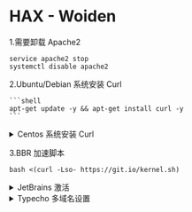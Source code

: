 # HAX - Woiden

1.需要卸载 Apache2
    
```shell
service apache2 stop 
systemctl disable apache2
```

2.Ubuntu/Debian 系统安装 Curl

    ```shell
    apt-get update -y && apt-get install curl -y
    ```

<details>
    <summary>Centos 系统安装 Curl</summary>
    
```shell
yum update -y && yum install curl -y
```
    
</details>

3.BBR 加速脚本

```shell
bash <(curl -Lso- https://git.io/kernel.sh)
```

<details>
    <summary>JetBrains 激活</summary>

```sh
-javaagent:C:\Tools\jetbra\ja-netfilter.jar=jetbrains
```

</details>

<details>
    <summary>Typecho 多域名设置</summary>
    
    
* 在Typecho网站根目录下config.inc.php中加上

```php
/**开启动态域名/跨域补救**/
define('__TYPECHO_DYNAMIC_SITE_URL__',true);
```

</details>


